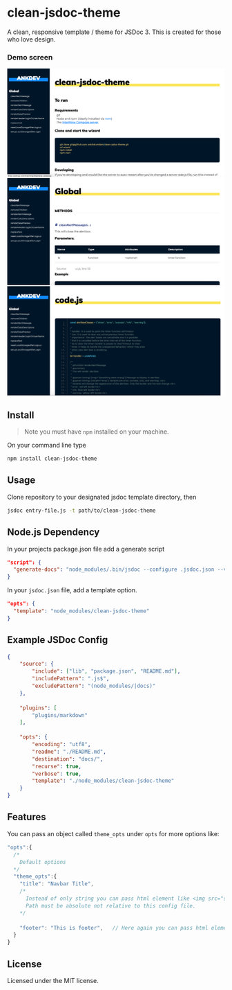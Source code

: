 # clean-jsdoc-theme
A clean, responsive template / theme for JSDoc 3. This is created for those who love design.
### Demo screen
![Home](./example/home.png)
![Global](./example/global.png)
![code](./example/code.png)

## Install
> Note you must have `npm` installed on your machine.

On your command line type
```bash
npm install clean-jsdoc-theme
```

## Usage
Clone repository to your designated jsdoc template directory, then

```bash
jsdoc entry-file.js -t path/to/clean-jsdoc-theme
```

## Node.js Dependency
In your projects package.json file add a generate script
```json
"script": {
  "generate-docs": "node_modules/.bin/jsdoc --configure .jsdoc.json --verbose"
}
```

In your `jsdoc.json` file, add a template option.

```json
"opts": {
  "template": "node_modules/clean-jsdoc-theme"
}
```


## Example JSDoc Config
```json
{
    "source": {
        "include": ["lib", "package.json", "README.md"],
        "includePattern": ".js$",
        "excludePattern": "(node_modules/|docs)"
    },

    "plugins": [
        "plugins/markdown"
    ],

    "opts": {
        "encoding": "utf8",
        "readme": "./README.md",
        "destination": "docs/",
        "recurse": true,
        "verbose": true,
        "template": "./node_modules/clean-jsdoc-theme"
    }
}
```

## Features
You can pass an object called `theme_opts` under `opts` for more options like:
```javascript
"opts":{
  /*
    Default options
  */
  "theme_opts":{
    "title": "Navbar Title", 
    /* 
      Instead of only string you can pass html element like <img src="src to your img" style=""/>
      Path must be absolute not relative to this config file.
    */

    "footer": "This is footer",   // Here again you can pass html element 
  }
}
```

## License
Licensed under the MIT license.